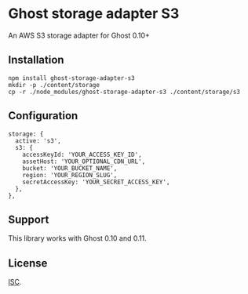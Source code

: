 # Ghost storage adapter S3

An AWS S3 storage adapter for Ghost 0.10+

## Installation

```
npm install ghost-storage-adapter-s3
mkdir -p ./content/storage
cp -r ./node_modules/ghost-storage-adapter-s3 ./content/storage/s3
```

## Configuration

```
storage: {
  active: 's3',
  s3: {
    accessKeyId: 'YOUR_ACCESS_KEY_ID',
    assetHost: 'YOUR_OPTIONAL_CDN_URL',
    bucket: 'YOUR_BUCKET_NAME',
    region: 'YOUR_REGION_SLUG',
    secretAccessKey: 'YOUR_SECRET_ACCESS_KEY',
  },
},
```

## Support

This library works with Ghost 0.10 and 0.11.

## License

[ISC](./LICENSE.md).
